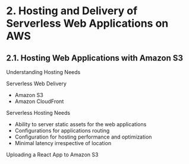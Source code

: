 # 2. Hosting and Delivery of Serverless Web Applications on AWS

## 2.1. Hosting Web Applications with Amazon S3

Understanding Hosting Needs

Serverless Web Delivery
- Amazon S3
- Amazon CloudFront

Serverless Hosting Needs
- Ability to server static assets for the web applications
- Configurations for applications routing
- Configuration for hosting performance and optimization
- Minimal latency irrespective of location

Uploading a React App to Amazon S3



